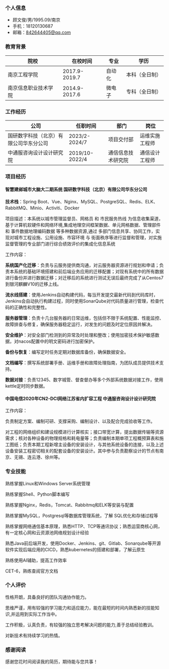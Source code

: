 ### 个人信息

- 顾文俊/男/1995.09/南京
- 手机：18120130687 
- 邮箱：842644405@qq.com

### 教育背景

| 院校                 | 在校时间      | 专业   | 学历           |
| -------------------- | ------------- | ------ | -------------- |
| 南京工程学院         | 2017.9-2019.7 | 自动化 | 本科（全日制） |
| 南京信息职业技术学院 | 2014.9-2017.6 | 微电子 | 专科（全日制） |

### 工作经历

| 公司                                   | 任职时间       | 部门               | 岗位           |
| -------------------------------------- | -------------- | ------------------ | -------------- |
| 国研数字科技（北京）有限公司华东分公司 | 2023/2-2024/7  | 项目交付部         | 运维实施工程师 |
| 中通服咨询设计设计研究院               | 2019/10-2022/4 | 通信信息技术研究院 | 通信设计工程师 |

### 项目经历 

#### 智慧建邺城市大脑大二期系统							    							 国研数字科技（北京）有限公司华东分公司  

**技术栈**：Spring Boot、Vue、Nginx、MySQL、PostgreSQL、Redis、ELK、RabbitMQ、Minio、Activiti、Docker

项目描述：本系统以城市管理监督员、网格员 和 市民服务热线 为信息收集渠道，基于计算机软硬件和网络环境,集成地理空间框架数据、单元网格数据、管理部件 和 事件数据地理编码数据 等多种数据资源,通过 多部门信息共享、协同工作，实现对城市工程设施、公用设施、市容环境 与 街面秩序等进行监督和管理，对实施监督管理的专业部门进行综合绩效评价的集成化信息系统

工作内容：

**系统国产化迁移**：负责与云服务提供商沟通，对云服务器资源进行规划和申请；负责本系统的基础环境搭建和前后端业务应用的迁移配置；对现有系统中的所有数据进行备份并进行数据迁移；对迁移后的系统进行测试无误后最终完成了从Centos7到银河麒麟V10的迁移上线。

**流水线搭建**：使用Jenkins自动构建代码，每当开发提交最新代码到代码库时，Jenkins会自动执行构建过程，同时使用SonarQube对代码质量进行管理，检查代码的正确性和完整性。

**服务器管理**：负责十几台服务器的日常运维，包括但不限于系统配置、性能监控、故障排查与修复，确保服务器稳定运行，对发生的问题及时定位原因并解决。

**安全维护**：对安全部门检测到的异常及时处理和整改；使用加密技术保护敏感数据，对nacos配置中的明文密码进行加密保护。

**备份与恢复**：编写定时任务定期对数据库备份，确保数据安全。

**文档编写**：撰写系统部署手册、运维手册和故障处理指南，为团队成员提供技术支持。

**数据对接**：负责12345、数字城管、督查督办等多个外部系统数据对接工作，使用kettle定时同步数据。


#### 中国电信2020年CN2-DCI网络江苏省内扩容工程														中通服咨询设计设计研究院

工作内容：

负责制定方案、编制可研、支撑采购、编制设计、以及配合完成验收等工作。

对工程的网络组织和建设规模进行计算核实；接口带宽计算，提出数据传输等资源需求；核对各种设备的物理规格和耗电量等；负责编制本期单项工程概预算表和施工图纸；负责本期工程新增主设备的安装设计，与其他系统设备的连接，以及上述设备安装工程密切相关的配套设备的安装设计。其中参与负责勘察设计的节点有南京、无锡、连云港、徐州等。

### 专业技能

熟练掌握Linux和Windows Server系统管理

熟练掌握Shell、Python脚本编写

熟练掌握Nginx，Redis，Tomcat、Rabbitmq和ELK等安装与配置

熟练掌握MySQL，Postgresql等数据库管理系统，了解 SQL优化和存储过程等

熟练掌握网络通信基本原理，熟悉HTTP、TCP等通讯协议；熟悉运营商核心网，有一定核心网和云资源池网络规划设计经验

熟悉Java前后端开发，使用Docker、Jenkins、git、Gitlab、Sonarqube等开源软件实现后端应用的CICD，熟悉kubernetes的搭建和部署，了解云原生

熟练使用AI辅助，提高工作效率

CET-6，熟练查阅官方文档

### 个人评价

性格开朗，具备良好的团队沟通协作能力。

思维严谨，用有较强的学习能力和适应能力，能在最短的时间内熟悉新的技能知识,并运用到实际工作当中。

工作积极，认真负责，有较强的独立思考解决问题的能力,善于总结经验教训。

对新技术有持续学习的热情。

### 感谢阅读

感谢您花时间阅读我的简历，期待能与您共事！

<div style="page-break-after: always;"></div>
